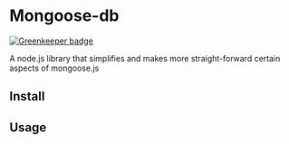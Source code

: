 # Mongoose-db

[![Greenkeeper badge](https://badges.greenkeeper.io/wookets/mongoose-db.svg)](https://greenkeeper.io/)

A node.js library that simplifies and makes more straight-forward certain aspects of mongoose.js

## Install


## Usage

